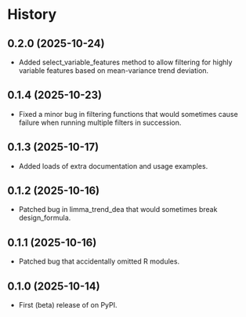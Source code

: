 # History

## 0.2.0 (2025-10-24)

* Added select_variable_features method to allow filtering for highly variable features based on mean-variance trend deviation.

## 0.1.4 (2025-10-23)

* Fixed a minor bug in filtering functions that would sometimes cause failure when running multiple filters in succession.

## 0.1.3 (2025-10-17)

* Added loads of extra documentation and usage examples.

## 0.1.2 (2025-10-16)

* Patched bug in limma_trend_dea that would sometimes break design_formula.

## 0.1.1 (2025-10-16)

* Patched bug that accidentally omitted R modules.

## 0.1.0 (2025-10-14)

* First (beta) release of on PyPI.
